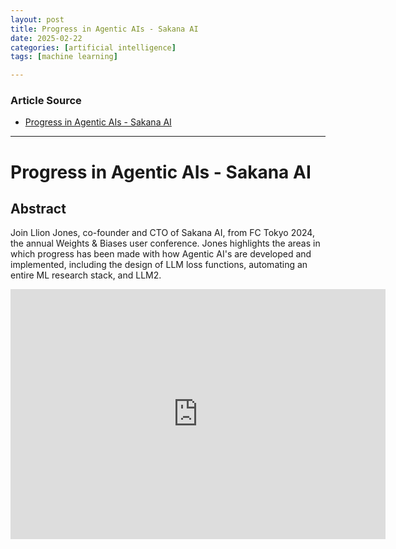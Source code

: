 ```yaml
---
layout: post
title: Progress in Agentic AIs - Sakana AI
date: 2025-02-22
categories: [artificial intelligence]
tags: [machine learning]

---
```


### Article Source


* [Progress in Agentic AIs - Sakana AI](https://www.youtube.com/watch?v=QLKTMB6Mdr4)

---

# Progress in Agentic AIs - Sakana AI

## Abstract

Join Llion Jones, co-founder and CTO of Sakana AI, from FC Tokyo 2024, the annual Weights & Biases user conference. Jones highlights the areas in which progress has been made with how Agentic AI's are developed and implemented, including the design of LLM loss functions, automating an entire ML research stack, and LLM2.

<iframe width="600" height="400" src="https://www.youtube.com/embed/QLKTMB6Mdr4?si=HQL_ypog0qupSzhe" title="YouTube video player" frameborder="0" allow="accelerometer; autoplay; clipboard-write; encrypted-media; gyroscope; picture-in-picture; web-share" referrerpolicy="strict-origin-when-cross-origin" allowfullscreen></iframe>